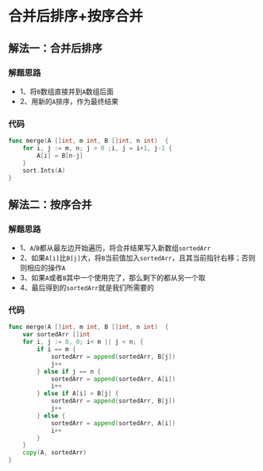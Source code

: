 # 合并后排序+按序合并
## 解法一：合并后排序
### 解题思路
* 1、将``B``数组直接并到``A``数组后面
* 2、用新的``A``排序，作为最终结果

### 代码
```go
func merge(A []int, m int, B []int, n int)  {
	for i, j := m, n; j > 0 ;i, j = i+1, j-1 {
		A[i] = B[n-j]
	}
	sort.Ints(A)
}
```
## 解法二：按序合并
### 解题思路
* 1、``A``/``B``都从最左边开始遍历，将合并结果写入新数组``sortedArr``
* 2、如果``A[i]``比``B[j]``大，将``B``当前值加入``sortedArr``，且其当前指针右移；否则则相应的操作``A``
* 3、如果``A``或者``B``其中一个使用完了，那么剩下的都从另一个取
* 4、最后得到的``sortedArr``就是我们所需要的

### 代码
```go
func merge(A []int, m int, B []int, n int)  {
	var sortedArr []int
	for i, j := 0, 0; i< m || j < n; {
		if i == m {
			sortedArr = append(sortedArr, B[j])
			j++
		} else if j == n {
			sortedArr = append(sortedArr, A[i])
			i++
		} else if A[i] > B[j] {
			sortedArr = append(sortedArr, B[j])
			j++
		} else {
			sortedArr = append(sortedArr, A[i])
			i++
		}
	}
	copy(A, sortedArr)
}

```
